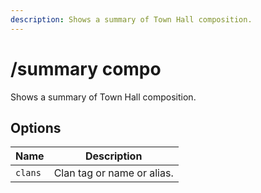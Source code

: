 ```yaml
---
description: Shows a summary of Town Hall composition.
---
```


# /summary compo

Shows a summary of Town Hall composition.

## Options

| Name | Description |
|------|-------------|
| `clans` | Clan tag or name or alias. |

